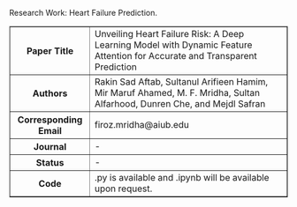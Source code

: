 Research Work: Heart Failure Prediction.

<table border="1">
  <tr>
    <th>Paper Title</th>
    <td>Unveiling Heart Failure Risk: A Deep Learning Model with Dynamic Feature Attention for Accurate and Transparent Prediction</td>
  </tr>
  <tr>
    <th>Authors</th>
    <td>Rakin Sad Aftab, Sultanul Arifieen Hamim, Mir Maruf Ahamed, M. F. Mridha, Sultan Alfarhood, Dunren Che, and Mejdl Safran</td>
  </tr>
  <tr>
    <th>Corresponding Email</th>
    <td>firoz.mridha@aiub.edu</td>
  </tr>
  <tr>
    <th>Journal</th>
    <td>-</td>
  </tr>
  <tr>
    <th>Status</th>
    <td>-</td>
  </tr>
  <tr>
    <th>Code</th>
    <td>.py is available and .ipynb will be available upon request.</td>
  </tr>
</table>
